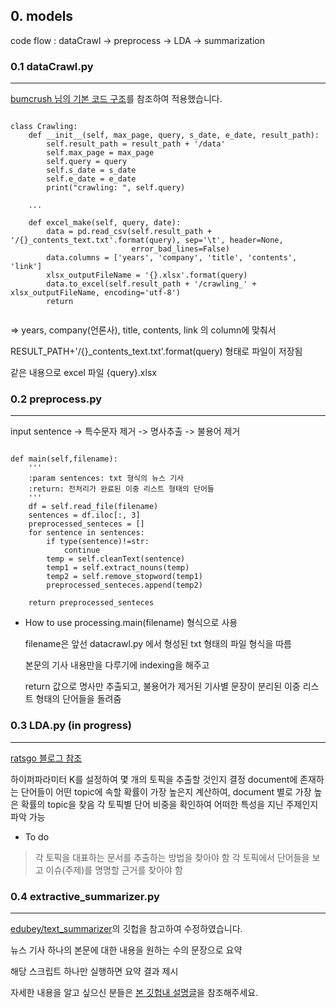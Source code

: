 
## 0. models
code flow : dataCrawl -> preprocess -> LDA -> summarization

### 0.1 dataCrawl.py
------------------
[bumcrush 님의 기본 코드 구조](https://bumcrush.tistory.com/116)를 참조하여 적용했습니다. 


<pre><code> 
class Crawling:
    def __init__(self, max_page, query, s_date, e_date, result_path):
        self.result_path = result_path + '/data'
        self.max_page = max_page
        self.query = query
        self.s_date = s_date
        self.e_date = e_date
        print("crawling: ", self.query)
        
    ...
    
    def excel_make(self, query, date):
        data = pd.read_csv(self.result_path + '/{}_contents_text.txt'.format(query), sep='\t', header=None,
                           error_bad_lines=False)
        data.columns = ['years', 'company', 'title', 'contents', 'link']
        xlsx_outputFileName = '{}.xlsx'.format(query)
        data.to_excel(self.result_path + '/crawling_' + xlsx_outputFileName, encoding='utf-8')
        return

</code></pre>
    
    

=> years, company(언론사), title, contents, link 의 column에 맞춰서 

RESULT_PATH+'/{}_contents_text.txt'.format(query) 형태로 파일이 저장됨 

같은 내용으로 excel 파일 {query}.xlsx

### 0.2 preprocess.py 
----------------
input sentence -> 특수문자 제거 -> 명사추출 -> 불용어 제거

<pre><code>
def main(self,filename):
    '''
    :param sentences: txt 형식의 뉴스 기사
    :return: 전처리가 완료된 이중 리스트 형태의 단어들
    '''
    df = self.read_file(filename)
    sentences = df.iloc[:, 3]
    preprocessed_senteces = []
    for sentence in sentences:
        if type(sentence)!=str:
            continue
        temp = self.cleanText(sentence)
        temp1 = self.extract_nouns(temp)
        temp2 = self.remove_stopword(temp1)
        preprocessed_senteces.append(temp2)

    return preprocessed_senteces
</pre></code>

- How to use
  processing.main(filename) 형식으로 사용 

  filename은 앞선 datacrawl.py 에서 형성된 txt 형태의 파일 형식을 따름
  
  본문의 기사 내용만을 다루기에 indexing을 해주고 
  
  return 값으로 명사만 추출되고, 불용어가 제거된 기사별 문장이 분리된 이중 리스트 형태의 단어들을 돌려줌



### 0.3 LDA.py (in progress) 
--------------
[ratsgo 블로그 참조](https://ratsgo.github.io/from%20frequency%20to%20semantics/2017/07/09/lda/)

하이퍼파라미터 K를 설정하여 몇 개의 토픽을 추출할 것인지 결정
document에 존재하는 단어들이 어떤 topic에 속할 확률이 가장 높은지 계산하여, document 별로 가장 높은 확률의 topic을 찾음
각 토픽별 단어 비중을 확인하여 어떠한 특성을 지닌 주제인지 파악 가능 

- To do
> 각 토픽을 대표하는 문서를 추출하는 방법을 찾아야 함
> 각 토픽에서 단어들을 보고 이슈(주제)를 명명할 근거를 찾아야 함


### 0.4 extractive_summarizer.py 
--------------------------
[edubey/text_summarizer](https://github.com/edubey/text-summarizer)의 깃헙을 참고하여 수정하였습니다. 

뉴스 기사 하나의 본문에 대한 내용을 원하는 수의 문장으로 요약

해당 스크립트 하나만 실행하면 요약 결과 제시

자세한 내용을 알고 싶으신 분들은 [본 깃헙내 설명글](https://github.com/Hanseok-Oh/Text_Summarization/tree/master/%5B10%5Dcode/edubey_text_summarizer)을 참조해주세요.

